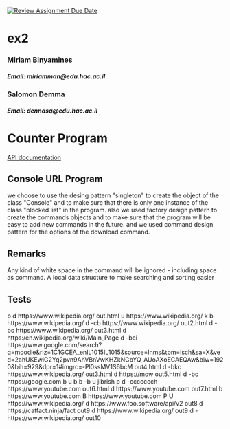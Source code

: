 [![Review Assignment Due Date](https://classroom.github.com/assets/deadline-readme-button-8d59dc4de5201274e310e4c54b9627a8934c3b88527886e3b421487c677d23eb.svg)](https://classroom.github.com/a/cj2Bo1xr)
# ex2

<h3>Miriam Binyamines</h3>
<h5>Email: miriamman@edu.hac.ac.il</h5>

<h3>Salomon Demma</h3>
<h5>Email: dennasa@edu.hac.ac.il</h5>

<h1>Counter Program </h1>
<a href="ex2-java-neviim-ex2_salomon_demma_miriam_binyamines/doc/ex2/package-summary.html">API documentation</a>

<h2>Console URL Program </h2>

we choose to use the desing pattern "singleton" to create the object of the class "Console" and to make sure that there is only one instance of the class "blocked list" in the program.
also we used factory design pattern to create the commands objects and to make sure that the program will be easy to add new commands in the future.
and we used command design pattern for the options of the download command.

<h2>Remarks</h2>
Any kind of white space in the command will be ignored - including space as command.
A local data structure to make searching and sorting easier


<h2>Tests </h2>
p
d https://www.wikipedia.org/ out.html
u https://www.wikipedia.org/
k
b https://www.wikipedia.org/
d -cb https://www.wikipedia.org/ out2.html
d -bc https://www.wikipedia.org/ out3.html
d https:/en.wikipedia.org/wiki/Main_Page
d -bci https://www.google.com/search?q=moodle&rlz=1C1GCEA_enIL1015IL1015&source=lnms&tbm=isch&sa=X&ved=2ahUKEwiG2Yq2pvn9AhVBnVwKHZkNCbYQ_AUoAXoECAEQAw&biw=1920&bih=929&dpr=1#imgrc=-Pl0ssMV1S6bcM out4.html
d -bkc https://www.wikipedia.org/ out3.html
d https://mow out5.html
d -bc https://google.com
b
u
b
b  
-b
u jibrish
p
d -ccccccch       https://www.youtube.com       out6.html
d       https://www.youtube.com       out7.html
b     https://www.youtube.com
B https://www.youtube.com
P
U https://www.wikipedia.org/
d https://www.foo.software/api/v2 out8
d https://catfact.ninja/fact out9
d https://www.wikipedia.org/ out9
d - https://www.wikipedia.org/ out10